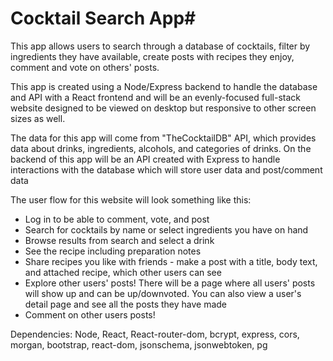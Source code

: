 


# Cocktail Search App#

This app allows users to search through a database of cocktails, filter by ingredients they have available, create posts with recipes they enjoy, comment and vote on others' posts. 

This app is created using a Node/Express backend to handle the database and API with a React frontend and will be an evenly-focused full-stack website designed to be viewed on desktop but responsive to other screen sizes as well. 

The data for this app will come from "TheCocktailDB" API, which provides data about drinks, ingredients, alcohols, and categories of drinks. On the backend of this app will be an API created with Express to handle interactions with the database which will store user data and post/comment data

The user flow for this website will look something like this: 


- Log in to be able to comment, vote, and post
- Search for cocktails by name or select ingredients you have on hand
- Browse results from search and select a drink
- See the recipe including preparation notes 
- Share recipes you like with friends - make a post with a title, body text, and attached recipe, which other users can see 
- Explore other users' posts! There will be a page where all users' posts will show up and can be up/downvoted. You can also view a user's detail page and see all the posts they have made
- Comment on other users posts!

Dependencies: Node, React, React-router-dom, bcrypt, express, cors, morgan, bootstrap, react-dom, jsonschema, jsonwebtoken, pg
